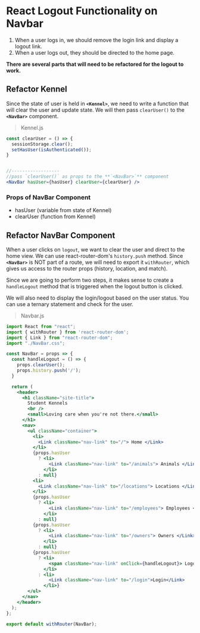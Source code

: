 # React Logout Functionality on Navbar

1. When a user logs in, we should remove the login link and display a logout link.
1. When a user logs out, they should be directed to the home page.

**There are several parts that will need to be refactored for the logout to work.**

## Refactor Kennel

Since the state of user is held in **`<Kennel>`**, we need to write a function that will clear the user and update state. We will then pass `clearUser()` to the **`<NavBar>`** component.

>Kennel.js

```jsx
const clearUser = () => {
  sessionStorage.clear();
  setHasUser(isAuthenticated());
}


//------------------
//pass `clearUser()` as props to the **`<NavBar>`** component
<NavBar hasUser={hasUser} clearUser={clearUser} />
```

### Props of NavBar Component

* hasUser (variable from state of Kennel)
* clearUser (function from Kennel)

## Refactor NavBar Component

When a user clicks on `logout`, we want to clear the user and direct to the home view. We can use react-router-dom's `history.push` method. Since **`<NavBar>`** is NOT part of a route, we will need to export it `withRouter`, which gives us access to the router props (history, location, and match).

Since we are going to perform two steps, it makes sense to create a `handleLogout` method that is triggered when the logout button is clicked.

We will also need to display the login/logout based on the user status. You can use a ternary statement and check for the user.

>Navbar.js

```jsx
import React from "react";
import { withRouter } from 'react-router-dom';
import { Link } from "react-router-dom";
import "./NavBar.css";

const NavBar = props => {
  const handleLogout = () => {
    props.clearUser();
    props.history.push('/');
  }

  return (
    <header>
      <h1 className="site-title">
        Student Kennels
        <br />
        <small>Loving care when you're not there.</small>
      </h1>
      <nav>
        <ul className="container">
          <li>
            <Link className="nav-link" to="/"> Home </Link>
          </li>
          {props.hasUser
            ? <li>
                <Link className="nav-link" to="/animals"> Animals </Link>
              </li>
            : null}
          <li>
            <Link className="nav-link" to="/locations"> Locations </Link>
          </li>
          {props.hasUser
            ? <li>
                <Link className="nav-link" to="/employees"> Employees </Link>
              </li>
            : null}
          {props.hasUser
            ? <li>
                <Link className="nav-link" to="/owners"> Owners </Link>
              </li>
            : null}
          {props.hasUser
            ? <li>
                <span className="nav-link" onClick={handleLogout}> Logout </span>
              </li>
            : <li>
                <Link className="nav-link" to="/login">Login</Link>
              </li>}
        </ul>
      </nav>
    </header>
  );
};

export default withRouter(NavBar);
```
